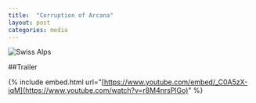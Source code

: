 ```yaml
---
title:  "Corruption of Arcana"
layout: post
categories: media
---
```


![Swiss Alps](https://user-images.githubusercontent.com/4943215/55412536-edbba180-5567-11e9-9c70-6d33bca3f8ed.jpg)

##Trailer

{% include embed.html url="[https://www.youtube.com/embed/_C0A5zX-iqM](https://www.youtube.com/watch?v=r8M4nrsPlGo)" %}
